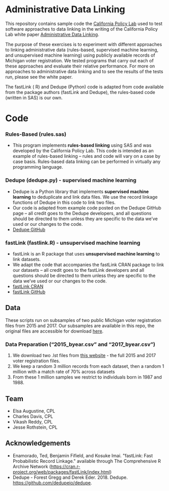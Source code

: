 ﻿# Administrative Data Linking

This repository contains sample code the [California Policy Lab] used to test software approaches to data linking in the writing of the California Policy Lab white paper [Administrative Data Linking]. 

The purpose of these exercises is to experiment with different approaches to linking administrative data (rules-based, supervised machine learning, and unsupervised machine learning) using publicly available records of Michigan voter registration. We tested programs that carry out each of these approaches and evaluate their relative performance. For more on approaches to administrative data linking and to see the results of the tests run, please see the white paper. 

The fastLink ( R) and Dedupe (Python) code is adapted from code available from the package authors (fastLink and Dedupe), the rules-based code (written in SAS) is our own. 

# Code

### Rules-Based (rules.sas)

  - This program implements **rules-based linking** using SAS and was developed by the California Policy Lab. This code is intended as an example of rules-based linking – rules and code will vary on a case by case basis. Rules-based data linking can be performed in virtually any programming language. 

### Dedupe (dedupe.py) - supervised machine learning
- Dedupe is a Python library that implements **supervised machine learning** to deduplicate and link data files. We use the record linkage functions of Dedupe in this code to link two files. 
- Our code is adapted from example code posted on the Dedupe GitHub page – all credit goes to the Dedupe developers, and all questions should be directed to them unless they are specific to the data we’ve used or our changes to the code.
- [Dedupe GitHub]

### fastLink (fastlink.R) - unsupervised machine learning
- fastLink is an R package that uses **unsupervised machine learning** to link datasets. 
- We adapt the code that accompanies the fastLink CRAN package to link our datasets – all credit goes to the fastLink developers and all questions should be directed to them unless they are specific to the data we’ve used or our changes to the code.
- [fastLink CRAN]
- [fastLink GitHub]

## Data
These scripts run on subsamples of two public Michigan voter registration files from 2015 and 2017. Our subsamples are available in this repo, the original files are accessible for download [here]. 

### Data Preparation (“2015_byear.csv” and “2017_byear.csv”)
1.	We download two .lst files from [this website] - the full 2015 and 2017 voter registration files. 
2.	We keep a random 3 million records from each dataset, then a random 1 million with a match rate of 70% across datasets
3.	From these 1 million samples we restrict to individuals born in 1987 and 1988. 

## Team
- Elsa Augustine, CPL
- Charles Davis, CPL
- Vikash Reddy, CPL
- Jesse Rothstein, CPL

## Acknowledgements
- Enamorado, Ted, Benjamin Fifield, and Kosuke Imai. "fastLink: Fast Probabilistic Record Linkage." available through The Comprehensive R Archive Network (https://cran.r-project.org/web/packages/fastLink/index.html)  
- Dedupe - Forest Gregg and Derek Eder. 2018. Dedupe. https://github.com/dedupeio/dedupe. 


[//]: # (These are reference links used in the body of this note and get stripped out when the markdown processor does its job. There is no need to format nicely because it shouldn't be seen. Thanks SO - http://stackoverflow.com/questions/4823468/store-comments-in-markdown-syntax)

   [California Policy Lab]: <https://www.capolicylab.org/?>
   [Administrative Data Linking]: <LINK HERE>
   [Dedupe GitHub]: <https://github.com/dedupeio/dedupe>
   [fastLink GitHub]: <https://github.com/kosukeimai/fastLink>
   [fastLink CRAN]: <https://github.com/kosukeimai/fastLink>
   [here]: <http://michiganvoters.info/>
   [this website]: <http://michiganvoters.info/>

   

